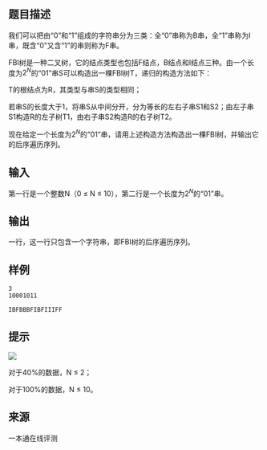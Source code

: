 ## 题目描述

我们可以把由“0”和“1”组成的字符串分为三类：全“0”串称为B串，全“1”串称为I串，既含“0”又含“1”的串则称为F串。

FBI树是一种二叉树，它的结点类型也包括F结点，B结点和I结点三种。由一个长度为$2^N$的“01”串S可以构造出一棵FBI树T，递归的构造方法如下：

T的根结点为R，其类型与串S的类型相同；

若串S的长度大于1，将串S从中间分开，分为等长的左右子串S1和S2；由左子串S1构造R的左子树T1，由右子串S2构造R的右子树T2。

现在给定一个长度为$2^N$的“01”串，请用上述构造方法构造出一棵FBI树，并输出它的后序遍历序列。

## 输入

第一行是一个整数N（0 ≤ N ≤ 10），第二行是一个长度为$2^N$的“01”串。

## 输出

一行，这一行只包含一个字符串，即FBI树的后序遍历序列。

## 样例

```input1
3
10001011
```

```output1
IBFBBBFIBFIIIFF
```

## 提示

![](pic/1365.gif)

对于40%的数据，N ≤ 2；

对于100%的数据，N ≤ 10。


 ## 来源

 一本通在线评测 